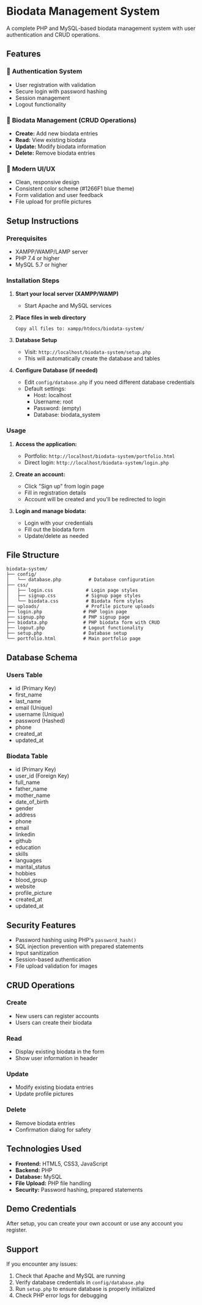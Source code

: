 # Biodata Management System

A complete PHP and MySQL-based biodata management system with user authentication and CRUD operations.

## Features

### 🔐 **Authentication System**
- User registration with validation
- Secure login with password hashing
- Session management
- Logout functionality

### 📝 **Biodata Management (CRUD Operations)**
- **Create:** Add new biodata entries
- **Read:** View existing biodata
- **Update:** Modify biodata information
- **Delete:** Remove biodata entries

### 🎨 **Modern UI/UX**
- Clean, responsive design
- Consistent color scheme (#1266F1 blue theme)
- Form validation and user feedback
- File upload for profile pictures

## Setup Instructions

### Prerequisites
- XAMPP/WAMP/LAMP server
- PHP 7.4 or higher
- MySQL 5.7 or higher

### Installation Steps

1. **Start your local server (XAMPP/WAMP)**
   - Start Apache and MySQL services

2. **Place files in web directory**
   ```
   Copy all files to: xampp/htdocs/biodata-system/
   ```

3. **Database Setup**
   - Visit: `http://localhost/biodata-system/setup.php`
   - This will automatically create the database and tables

4. **Configure Database (if needed)**
   - Edit `config/database.php` if you need different database credentials
   - Default settings:
     - Host: localhost
     - Username: root
     - Password: (empty)
     - Database: biodata_system

### Usage

1. **Access the application:**
   - Portfolio: `http://localhost/biodata-system/portfolio.html`
   - Direct login: `http://localhost/biodata-system/login.php`

2. **Create an account:**
   - Click "Sign up" from login page
   - Fill in registration details
   - Account will be created and you'll be redirected to login

3. **Login and manage biodata:**
   - Login with your credentials
   - Fill out the biodata form
   - Update/delete as needed

## File Structure

```
biodata-system/
├── config/
│   └── database.php          # Database configuration
├── css/
│   ├── login.css            # Login page styles
│   ├── signup.css           # Signup page styles
│   └── biodata.css          # Biodata form styles
├── uploads/                 # Profile picture uploads
├── login.php               # PHP login page
├── signup.php              # PHP signup page
├── biodata.php             # PHP biodata form with CRUD
├── logout.php              # Logout functionality
├── setup.php               # Database setup
└── portfolio.html          # Main portfolio page
```

## Database Schema

### Users Table
- id (Primary Key)
- first_name
- last_name
- email (Unique)
- username (Unique)
- password (Hashed)
- phone
- created_at
- updated_at

### Biodata Table
- id (Primary Key)
- user_id (Foreign Key)
- full_name
- father_name
- mother_name
- date_of_birth
- gender
- address
- phone
- email
- linkedin
- github
- education
- skills
- languages
- marital_status
- hobbies
- blood_group
- website
- profile_picture
- created_at
- updated_at

## Security Features

- Password hashing using PHP's `password_hash()`
- SQL injection prevention with prepared statements
- Input sanitization
- Session-based authentication
- File upload validation for images

## CRUD Operations

### Create
- New users can register accounts
- Users can create their biodata

### Read
- Display existing biodata in the form
- Show user information in header

### Update
- Modify existing biodata entries
- Update profile pictures

### Delete
- Remove biodata entries
- Confirmation dialog for safety

## Technologies Used

- **Frontend:** HTML5, CSS3, JavaScript
- **Backend:** PHP
- **Database:** MySQL
- **File Upload:** PHP file handling
- **Security:** Password hashing, prepared statements

## Demo Credentials

After setup, you can create your own account or use any account you register.

## Support

If you encounter any issues:
1. Check that Apache and MySQL are running
2. Verify database credentials in `config/database.php`
3. Run `setup.php` to ensure database is properly initialized
4. Check PHP error logs for debugging
